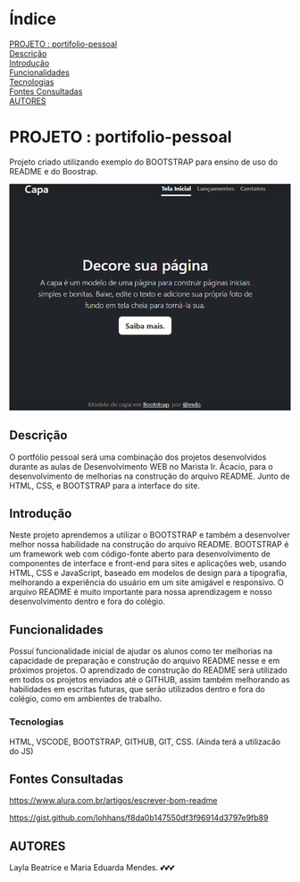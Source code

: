 # Índice
[PROJETO : portifolio-pessoal](#projeto--portifolio-pessoal)  
[Descrição](#descri%C3%A7%C3%A3o)  
[Introdução](#introdu%C3%A7%C3%A3o)  
[Funcionalidades](#funcionalidades)  
[Tecnologias](#tecnologias)  
[Fontes Consultadas](#fontes-consultadas)  
[AUTORES](#autores)  

# PROJETO : portifolio-pessoal

Projeto criado utilizando exemplo do BOOTSTRAP para ensino de uso do README e do Boostrap.

![Capa do projeto](img/capa.png)

## Descrição

O portfólio pessoal será uma combinação dos projetos desenvolvidos durante as aulas de Desenvolvimento WEB no Marista Ir. Ácacio, para o desenvolvimento de melhorias na construção do arquivo README. Junto de HTML, CSS, e BOOTSTRAP para a interface do site.

## Introdução

Neste projeto aprendemos a utilizar o BOOTSTRAP e também a desenvolver melhor nossa habilidade na construção do arquivo README. BOOTSTRAP é um framework web com código-fonte aberto para desenvolvimento de componentes de interface e front-end para sites e aplicações web, usando HTML, CSS e JavaScript, baseado em modelos de design para a tipografia, melhorando a experiência do usuário em um site amigável e responsivo. O arquivo README é muito importante para nossa aprendizagem e nosso desenvolvimento dentro e fora do colégio.

## Funcionalidades

Possuí funcionalidade inicial de ajudar os alunos como ter melhorias na capacidade de preparação e construção do arquivo README nesse e em próximos projetos.
O aprendizado de construção do README será utilizado em todos os projetos enviados até o GITHUB, assim também melhorando as habilidades em escritas futuras, que serão utilizados dentro e fora do colégio, como em ambientes de trabalho.

### Tecnologias

HTML, VSCODE, BOOTSTRAP, GITHUB, GIT, CSS. (Ainda terá a utilizacão do JS)

## Fontes Consultadas

https://www.alura.com.br/artigos/escrever-bom-readme

https://gist.github.com/lohhans/f8da0b147550df3f96914d3797e9fb89

## AUTORES

Layla Beatrice e Maria Eduarda Mendes. 💕💕💕

